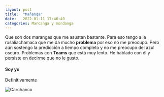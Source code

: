 ```yaml
---
layout: post
title:  "Mañanqa"
date:   2022-01-11 17:46:40
categories: Marcanga y mondanga
---
```

Que son dos marangas que me asustan bastante. Para eso tengo a la rosaliachamaca que me da mucho **problema** por eso no me preocupo.
Pero aún sostengo la predicción a tiempo completo y no me preocupo del azul oscuro.
Problemas con **Teams** que está muy lento. He hablado con él y persiste en decirme que no le gusto.

#### Soy yo

Definitivamente

![Carchanco](file://home/pi/Downloads/ESTOIKADEMIA.png "El carchanco")
